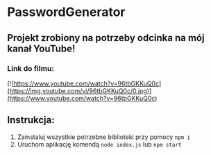 # PasswordGenerator

## Projekt zrobiony na potrzeby odcinka na mój kanał YouTube!

### Link do filmu:
[![https://www.youtube.com/watch?v=96tbGKKuQ0c](https://img.youtube.com/vi/96tbGKKuQ0c/0.jpg)](https://www.youtube.com/watch?v=96tbGKKuQ0c)


## Instrukcja:
1. Zainstaluj wszystkie potrzebne biblioteki przy pomocy `npm i`
2. Uruchom aplikację komendą `node index.js` lub `npm start`

